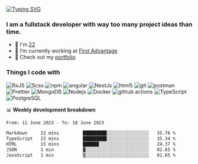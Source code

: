 [![Typing SVG](https://readme-typing-svg.herokuapp.com?color=%23e07a5f&size=40&center=false&vCenter=true&multiline=true&width=900&height=70&lines=Hi%2C+I'm+Oleg)](https://git.io/typing-svg)

<h3>
  I am a fullstack developer with way too many project ideas than time.
</h3>

- 🎂 I'm [22](https://github.com/ilmonyd/ilmonyd/commit/6cde17101c9eb7af8ae47223c1001023f610f045)
- 🔭 I’m currently working at [First Advantage](https://fadv.com/)
- 🗿 Check out my [portfolio](https://olegsemenov.pl)

<h3>Things I code with</h3>
<p>
  <img alt="RxJS" src="https://img.shields.io/badge/-RxJS-b7178c?style=flat-square&logo=reactivex&logoColor=white" />
  <img alt="Scss" src="https://img.shields.io/badge/-Scss-CC6699?style=flat-square&logo=sass&logoColor=white" />
  <img alt="npm" src="https://img.shields.io/badge/-NPM-CB3837?style=flat-square&logo=npm&logoColor=white" />
  <img alt="angular" src="https://img.shields.io/badge/-Angular-DD0031?style=flat-square&logo=angular&logoColor=white" />
  <img alt="NestJs" src="https://img.shields.io/badge/-NestJs-ea2845?style=flat-square&logo=nestjs&logoColor=white" />
  <img alt="html5" src="https://img.shields.io/badge/-HTML5-E34F26?style=flat-square&logo=html5&logoColor=white" />
  <img alt="git" src="https://img.shields.io/badge/-Git-F05032?style=flat-square&logo=git&logoColor=white" />
  <img alt="postman" src="https://img.shields.io/badge/-Postman-ff6c37?style=flat-square&logo=Postman&logoColor=white" />
  <img alt="Prettier" src="https://img.shields.io/badge/-Prettier-F7B93E?style=flat-square&logo=prettier&logoColor=white" />
  <img alt="MongoDB" src="https://img.shields.io/badge/-MongoDB-13aa52?style=flat-square&logo=mongodb&logoColor=white" />
  <img alt="Nodejs" src="https://img.shields.io/badge/-Nodejs-43853d?style=flat-square&logo=Node.js&logoColor=white" />
  <img alt="Docker" src="https://img.shields.io/badge/-Docker-46a2f1?style=flat-square&logo=docker&logoColor=white" />
  <img alt="github actions" src="https://img.shields.io/badge/-Github_Actions-2088FF?style=flat-square&logo=github-actions&logoColor=white" />
  <img alt="TypeScript" src="https://img.shields.io/badge/-TypeScript-007ACC?style=flat-square&logo=typescript&logoColor=white" />
  <img alt="PostgreSQL" src="https://img.shields.io/badge/-PostgreSQL-31648c?style=flat-square&logo=postgresql&logoColor=white" />
</p>

<p align="left">
</p>

📊 **Weekly development breakdown**
<!--START_SECTION:waka-->

```txt
From: 11 June 2023 - To: 18 June 2023

Markdown     22 mins         █████████░░░░░░░░░░░░░░░░   35.76 %
TypeScript   22 mins         █████████░░░░░░░░░░░░░░░░   35.34 %
HTML         15 mins         ██████░░░░░░░░░░░░░░░░░░░   24.37 %
JSON         1 min           ▓░░░░░░░░░░░░░░░░░░░░░░░░   02.65 %
JavaScript   1 min           ▒░░░░░░░░░░░░░░░░░░░░░░░░   01.65 %
```

<!--END_SECTION:waka-->
